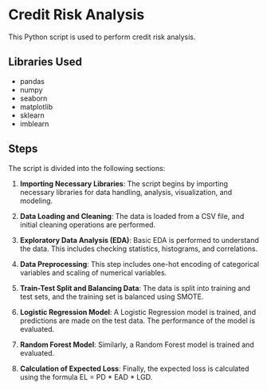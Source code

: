 # Credit Risk Analysis

This Python script is used to perform credit risk analysis.

## Libraries Used

- pandas
- numpy
- seaborn
- matplotlib
- sklearn
- imblearn

## Steps

The script is divided into the following sections:

1. **Importing Necessary Libraries**: The script begins by importing necessary libraries for data handling, analysis, visualization, and modeling.

2. **Data Loading and Cleaning**: The data is loaded from a CSV file, and initial cleaning operations are performed.

3. **Exploratory Data Analysis (EDA)**: Basic EDA is performed to understand the data. This includes checking statistics, histograms, and correlations.

4. **Data Preprocessing**: This step includes one-hot encoding of categorical variables and scaling of numerical variables.

5. **Train-Test Split and Balancing Data**: The data is split into training and test sets, and the training set is balanced using SMOTE.

6. **Logistic Regression Model**: A Logistic Regression model is trained, and predictions are made on the test data. The performance of the model is evaluated.

7. **Random Forest Model**: Similarly, a Random Forest model is trained and evaluated.

8. **Calculation of Expected Loss**: Finally, the expected loss is calculated using the formula EL = PD * EAD * LGD.
